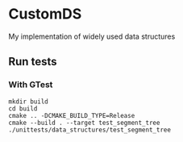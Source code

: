 # CustomDS
My implementation of widely used data structures

## Run tests
### With GTest
```
mkdir build
cd build
cmake .. -DCMAKE_BUILD_TYPE=Release
cmake --build . --target test_segment_tree
./unittests/data_structures/test_segment_tree
```

